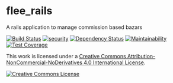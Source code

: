 # flee_rails

A rails application to manage commission based bazars

[![Build Status](https://travis-ci.org/obfuscoder/flee_rails.svg?branch=master)](https://travis-ci.org/obfuscoder/flee_rails)
[![security](https://hakiri.io/github/obfuscoder/flee_rails/master.svg)](https://hakiri.io/github/obfuscoder/flee_rails/master)
[![Dependency Status](https://gemnasium.com/obfuscoder/flee_rails.svg)](https://gemnasium.com/obfuscoder/flee_rails)
[![Maintainability](https://api.codeclimate.com/v1/badges/21b353b5377aa4c58918/maintainability)](https://codeclimate.com/github/obfuscoder/flee_rails/maintainability)
[![Test Coverage](https://api.codeclimate.com/v1/badges/21b353b5377aa4c58918/test_coverage)](https://codeclimate.com/github/obfuscoder/flee_rails/test_coverage)

This work is licensed under a [Creative Commons Attribution-NonCommercial-NoDerivatives 4.0 International License](http://creativecommons.org/licenses/by-nc-nd/4.0/).

[![Creative Commons License](https://i.creativecommons.org/l/by-nc-nd/4.0/88x31.png)](http://creativecommons.org/licenses/by-nc-nd/4.0/)
